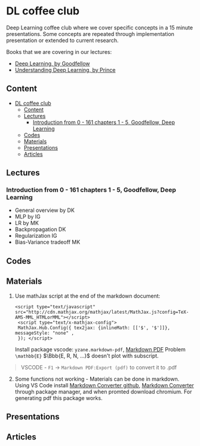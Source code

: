 # DL coffee club
Deep Learning coffee club where we cover specific concepts in a 15 minute presentations. Some concepts are repeated through implementation presentation or extended to current research. 

Books that we are covering in our lectures:

- [Deep Learning, by Goodfellow](https://www.deeplearningbook.org/)
- [Understanding Deep Learning, by Prince](https://udlbook.github.io/udlbook/)

## Content
- [DL coffee club](#dl-coffee-club)
  - [Content](#content)
  - [Lectures](#lectures)
    - [Introduction from 0 - 161 chapters 1 - 5, Goodfellow, Deep Learning](#introduction-from-0---161-chapters-1---5-goodfellow-deep-learning)
  - [Codes](#codes)
  - [Materials](#materials)
  - [Presentations](#presentations)
  - [Articles](#articles)

## <a name='Lectures'></a>Lectures
### Introduction from 0 - 161 chapters 1 - 5, Goodfellow, Deep Learning
- General overview by DK
- MLP by IG
- LR by MK
- Backpropagation DK
- Regularization IG
- Bias-Variance tradeoff MK
## <a name='Codes'></a>Codes

## <a name='Materials'></a>Materials
1. Use mathJax script at the end of the markdown document:
   ```
   <script type="text/javascript" src="http://cdn.mathjax.org/mathjax/latest/MathJax.js?config=TeX-AMS-MML_HTMLorMML"></script>
    <script type="text/x-mathjax-config">
    MathJax.Hub.Config({ tex2jax: {inlineMath: [['$', '$']]}, messageStyle: "none" ,
    }); </script>
   ```
   Install package vscode: `yzane.markdown-pdf`, [Markdown PDF](https://marketplace.visualstudio.com/items?itemName=yzane.markdown-pdf)
   Problem `\mathbb{E}` $\Bbb{E, R, N, ...}$ doesn't plot with subscript. 
>VSCODE - `F1` -> `Markdown PDF:Export (pdf)` to convert it to .pdf
2. Some functions not working - Materials can be done in markdown. Using VS Code install [Markdown Converter github](https://github.com/manuth/MarkdownConverter?tab=readme-ov-file#usage), [Markdown Converter](https://marketplace.visualstudio.com/items?itemName=manuth.markdown-converter&ssr=false#qna) through package manager, and when promted download chromium. For generating pdf this package works. 


## <a name='Presentations'></a>Presentations

## <a name='Articles'></a>Articles


